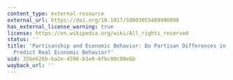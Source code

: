 ```yaml
---
content_type: external-resource
external_url: https://doi.org/10.1017/S0003055409990098
has_external_license_warning: true
license: https://en.wikipedia.org/wiki/All_rights_reserved
status: ''
title: 'Partisanship and Economic Behavior: Do Partisan Differences in Economic Forecasts
  Predict Real Economic Behavior?'
uid: 35be626b-ba2e-4596-b1e0-6fbc00c98e6b
wayback_url: ''
---
```

